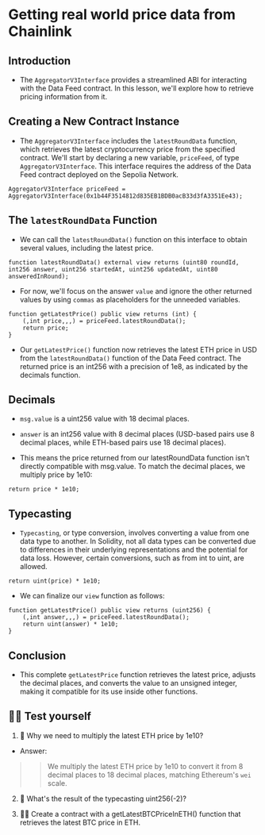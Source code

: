 # Getting real world price data from Chainlink

## Introduction
- The `AggregatorV3Interface` provides a streamlined ABI for interacting with the Data Feed contract. In this lesson, we'll explore how to retrieve pricing information from it.

## Creating a New Contract Instance
- The `AggregatorV3Interface` includes the `latestRoundData` function, which retrieves the latest cryptocurrency price from the specified contract. We'll start by declaring a new variable, `priceFeed`, of type `AggregatorV3Interface`. This interface requires the address of the Data Feed contract deployed on the Sepolia Network.
```
AggregatorV3Interface priceFeed = AggregatorV3Interface(0x1b44F3514812d835EB1BDB0acB33d3fA3351Ee43);
```

## The `latestRoundData` Function
- We can call the `latestRoundData()` function on this interface to obtain several values, including the latest price.
```
function latestRoundData() external view returns (uint80 roundId, int256 answer, uint256 startedAt, uint256 updatedAt, uint80 answeredInRound);
```

- For now, we'll focus on the answer `value` and ignore the other returned values by using `commas` as placeholders for the unneeded variables.
```
function getLatestPrice() public view returns (int) {
    (,int price,,,) = priceFeed.latestRoundData();
    return price;
}
```

- Our `getLatestPrice()` function now retrieves the latest ETH price in USD from the `latestRoundData()` function of the Data Feed contract. The returned price is an int256 with a precision of 1e8, as indicated by the decimals function.

## Decimals
- `msg.value` is a uint256 value with 18 decimal places.
- `answer` is an int256 value with 8 decimal places (USD-based pairs use 8 decimal places, while ETH-based pairs use 18 decimal places).

- This means the price returned from our latestRoundData function isn't directly compatible with msg.value. To match the decimal places, we multiply price by 1e10:
```
return price * 1e10;
```

## Typecasting
- `Typecasting`, or type conversion, involves converting a value from one data type to another. In Solidity, not all data types can be converted due to differences in their underlying representations and the potential for data loss. However, certain conversions, such as from int to uint, are allowed.
```
return uint(price) * 1e10;
```

- We can finalize our `view` function as follows:
```
function getLatestPrice() public view returns (uint256) {
    (,int answer,,,) = priceFeed.latestRoundData();
    return uint(answer) * 1e10;
}
```

## Conclusion
- This complete `getLatestPrice` function retrieves the latest price, adjusts the decimal places, and converts the value to an unsigned integer, making it compatible for its use inside other functions.

## 🧑‍💻 Test yourself
1. 📕 Why we need to multiply the latest ETH price by 1e10?
- Answer:

>> We multiply the latest ETH price by 1e10 to convert it from 8 decimal places to 18 decimal places, matching Ethereum's `wei` scale.

2. 📕 What's the result of the typecasting uint256(-2)?

3. 🧑‍💻 Create a contract with a getLatestBTCPriceInETH() function that retrieves the latest BTC price in ETH.
